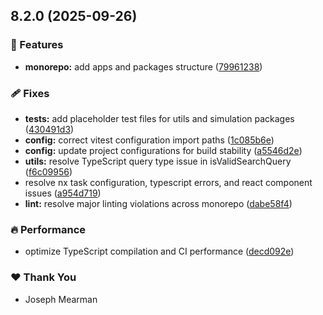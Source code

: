 ## 8.2.0 (2025-09-26)

### 🚀 Features

- **monorepo:** add apps and packages structure ([79961238](https://github.com/Mearman/Academic-Explorer/commit/79961238))

### 🩹 Fixes

- **tests:** add placeholder test files for utils and simulation packages ([430491d3](https://github.com/Mearman/Academic-Explorer/commit/430491d3))
- **config:** correct vitest configuration import paths ([1c085b6e](https://github.com/Mearman/Academic-Explorer/commit/1c085b6e))
- **config:** update project configurations for build stability ([a5546d2e](https://github.com/Mearman/Academic-Explorer/commit/a5546d2e))
- **utils:** resolve TypeScript query type issue in isValidSearchQuery ([f6c09956](https://github.com/Mearman/Academic-Explorer/commit/f6c09956))
- resolve nx task configuration, typescript errors, and react component issues ([a954d719](https://github.com/Mearman/Academic-Explorer/commit/a954d719))
- **lint:** resolve major linting violations across monorepo ([dabe58f4](https://github.com/Mearman/Academic-Explorer/commit/dabe58f4))

### 🔥 Performance

- optimize TypeScript compilation and CI performance ([decd092e](https://github.com/Mearman/Academic-Explorer/commit/decd092e))

### ❤️ Thank You

- Joseph Mearman
